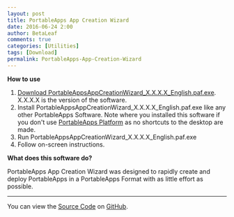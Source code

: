 ```yaml
---
layout: post
title: PortableApps App Creation Wizard
date: 2016-06-24 2:00
author: BetaLeaf
comments: true
categories: [Utilities]
tags: [Download]
permalink: PortableApps-App-Creation-Wizard
---
```


**How to use**  
1. [<i class="fa fa-download"></i> Download PortableAppsAppCreationWizard_X.X.X.X_English.paf.exe](https://github.com/BetaLeaf/PortableApps-App-Creation-Wizard/releases). X.X.X.X is the version of the software.  
2. Install PortableAppsAppCreationWizard_X.X.X.X_English.paf.exe like any other PortableApps Software. Note where you installed this software if you don't use [PortableApps Platform](http://portableapps.com/platform/features) as no shortcuts to the desktop are made.  
3. Run PortableAppsAppCreationWizard_X.X.X.X_English.paf.exe  
4. Follow on-screen instructions.  

**What does this software do?**  

PortableApps App Creation Wizard was designed to rapidly create and deploy PortableApps in a PortableApps Format with as little effort as possible. 

---

You can view the [<i class="fa fa-file-code-o"></i> Source Code](https://github.com/BetaLeaf/PortableApps-App-Creation-Wizard/blob/master/Source/Other/Source/PortableApps%20App%20Creation%20Wizard.au3) on [<i class="fa fa-github"></i> GitHub](https://github.com/BetaLeaf/PortableApps-App-Creation-Wizard).  
